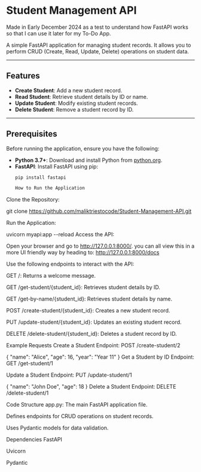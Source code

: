 # Student Management API

Made in Early December 2024 as a test to understand how FastAPI works so that I can use it later for my To-Do App.

A simple FastAPI application for managing student records. It allows you to perform CRUD (Create, Read, Update, Delete) operations on student data.

---

## Features

- **Create Student**: Add a new student record.
- **Read Student**: Retrieve student details by ID or name.
- **Update Student**: Modify existing student records.
- **Delete Student**: Remove a student record by ID.

---

## Prerequisites

Before running the application, ensure you have the following:

- **Python 3.7+**: Download and install Python from [python.org](https://www.python.org/).
- **FastAPI**: Install FastAPI using pip:
  ```bash
  pip install fastapi

  How to Run the Application
Clone the Repository:


git clone https://github.com/maliktriestocode/Student-Management-API.git


Run the Application:


uvicorn myapi:app --reload
Access the API:

Open your browser and go to http://127.0.0.1:8000/. you can all view this in a more UI friendly way by heading to: http://127.0.0.1:8000/docs

Use the following endpoints to interact with the API:

GET /: Returns a welcome message.

GET /get-student/{student_id}: Retrieves student details by ID.

GET /get-by-name/{student_id}: Retrieves student details by name.

POST /create-student/{student_id}: Creates a new student record.

PUT /update-student/{student_id}: Updates an existing student record.

DELETE /delete-student/{student_id}: Deletes a student record by ID.

Example Requests
Create a Student
Endpoint: POST /create-student/2

{
  "name": "Alice",
  "age": 16,
  "year": "Year 11"
}
Get a Student by ID
Endpoint: GET /get-student/1

Update a Student
Endpoint: PUT /update-student/1

{
  "name": "John Doe",
  "age": 18
}
Delete a Student
Endpoint: DELETE /delete-student/1

Code Structure
app.py: The main FastAPI application file.

Defines endpoints for CRUD operations on student records.

Uses Pydantic models for data validation.

Dependencies
FastAPI

Uvicorn

Pydantic
